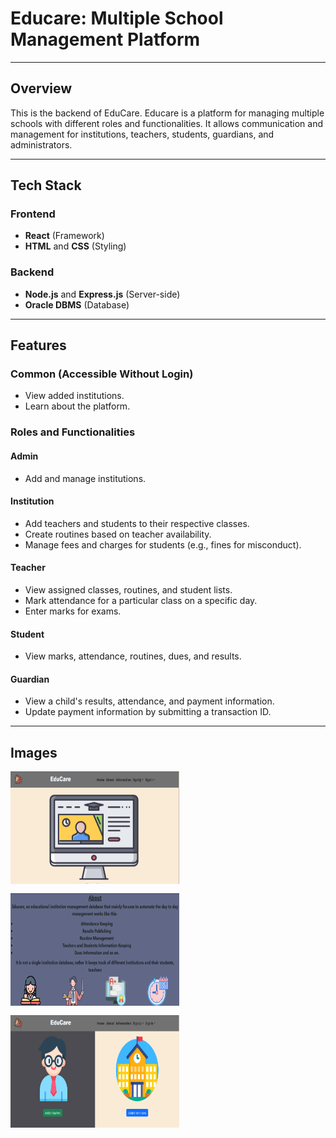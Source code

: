 # Educare: Multiple School Management Platform

---

## Overview

This is the backend of EduCare. Educare is a platform for managing multiple schools with different roles and functionalities. It allows communication and management for institutions, teachers, students, guardians, and administrators.

---

## Tech Stack

### Frontend
- **React** (Framework)
- **HTML** and **CSS** (Styling)

### Backend
- **Node.js** and **Express.js** (Server-side)
- **Oracle DBMS** (Database)

---

## Features

### Common (Accessible Without Login)
- View added institutions.
- Learn about the platform.

### Roles and Functionalities

#### **Admin**
- Add and manage institutions.

#### **Institution**
- Add teachers and students to their respective classes.
- Create routines based on teacher availability.
- Manage fees and charges for students (e.g., fines for misconduct).

#### **Teacher**
- View assigned classes, routines, and student lists.
- Mark attendance for a particular class on a specific day.
- Enter marks for exams.

#### **Student**
- View marks, attendance, routines, dues, and results.

#### **Guardian**
- View a child's results, attendance, and payment information.
- Update payment information by submitting a transaction ID.

---

## Images
<div style="display: flex; flex-wrap: wrap; gap: 15px;">
    <img src="Home1.png" alt="Home" width="270" height="180">
    <img src="About1.png" alt="About" width="270" height="180">
    <img src="Information1.png" alt="Information" width="270" height="180">
</div>

